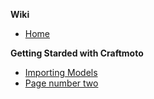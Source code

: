 **Wiki**

* [Home](https://github.com/Waterkan/Craftmoto-Wiki/wiki)

**Getting Starded with Craftmoto**

* [Importing Models](https://github.com/Waterkan/Craftmoto-Wiki/wiki/Importing-Models)
* [Page number two](https://github.com/Waterkan/Craftmoto-Wiki/wiki/Page-2)